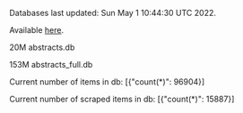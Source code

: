 Databases last updated: Sun May  1 10:44:30 UTC 2022. 

Available [here](https://github.com/cbeauhilton/ash-db/releases).


20M	abstracts.db

153M	abstracts_full.db

Current number of items in db:
[{"count(*)": 96904}]

Current number of scraped items in db:
[{"count(*)": 15887}]
